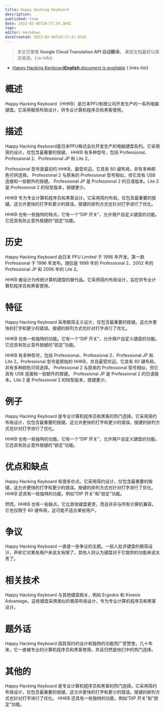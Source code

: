 ```yaml
---
title: Happy Hacking Keyboard
description: 
published: true
date: 2023-02-06T10:57:54.384Z
tags: 
editor: markdown
dateCreated: 2023-02-06T10:57:47.954Z
---
```


> 本文已使用 **Google Cloud Translation API 自动翻译**。
某些文档最好以原文阅读。{.is-info}



- [Happy Hacking Keyboard***English** document is available*](/en/Knowledge-base/Dictionary/happy-hacking-keyboard)
{.links-list}


# 概述
Happy Hacking Keyboard（HHKB）是日本PFU有限公司开发生产的一系列电脑键盘。它采用极简布局设计，供专业计算机程序员和黑客使用。

# 描述
Happy Hacking Keyboard是日本PFU株式会社开发生产的电脑键盘系列。它采用简约设计，仅包含最重要的按键。 HHKB 有多种型号，包括 Professional、Professional 2、Professional JP 和 Lite 2。

Professional 型号是最初的 HHKB，最受欢迎。它具有 60 键布局，并有多种颜色可供选择。 Professional 2 与原来的 Professional 型号相似，但它具有 USB 连接和一些额外的按键。 Professional JP 是 Professional 2 的日语版本。Lite 2 是 Professional 2 的轻型版本，按键更少。

HHKB 专为专业计算机程序员和黑客设计。它采用简约布局，仅包含最重要的按键。这允许更快的打字和更少的错误。按键的排列方式也针对打字进行了优化。

HHKB 也有一些独特的特点。它有一个“DIP 开关”，允许用户自定义键盘的功能。它还具有防止意外按键的“锁定”功能。

# 历史
Happy Hacking Keyboard 由日本 PFU Limited 于 1996 年开发。第一款 Professional 于 1996 年发布。随后是 1998 年的 Professional 2、2002 年的 Professional JP 和 2006 年的 Lite 2。

HHKB 被设计为传统计算机键盘的替代品。它采用简约布局设计，旨在供专业计算机程序员和黑客使用。

# 特征
Happy Hacking Keyboard 采用极简主义设计，仅包含最重要的按键。这允许更快的打字和更少的错误。按键的排列方式也针对打字进行了优化。

HHKB 也有一些独特的功能。它有一个“DIP 开关”，允许用户自定义键盘的功能。它还具有防止意外按键的“锁定”功能。

HHKB 有多种型号，包括 Professional、Professional 2、Professional JP 和 Lite 2。Professional 型号是原始的 HHKB，并且最受欢迎。它具有 60 键布局，并有多种颜色可供选择。 Professional 2 与原来的 Professional 型号相似，但它具有 USB 连接和一些额外的按键。 Professional JP 是 Professional 2 的日语版本。Lite 2 是 Professional 2 的轻型版本，按键更少。

# 例子
Happy Hacking Keyboard 是专业计算机程序员和黑客的热门选择。它采用简约布局设计，仅包含最重要的按键。这允许更快的打字和更少的错误。按键的排列方式也针对打字进行了优化。

HHKB 也有一些独特的功能。它有一个“DIP 开关”，允许用户自定义键盘的功能。它还具有防止意外按键的“锁定”功能。

# 优点和缺点
Happy Hacking Keyboard 有很多优点。它采用简约设计，仅包含最重要的按键。这允许更快的打字和更少的错误。按键的排列方式也针对打字进行了优化。 HHKB 还具有一些独特的功能，例如“DIP 开关”和“锁定”功能。

然而，HHKB 也有一些缺点。它比其他键盘更贵，而且并非与所有计算机兼容。它也仅限于 60 键布局，这可能不适合某些用户。

# 争议
Happy Hacking Keyboard 一直是一些争议的主题。一些人批评键盘的极简设计，声称它对某些用户来说太有限了。其他人则认为键盘对于它提供的功能来说太贵了。

# 相关技术
Happy Hacking Keyboard 与其他键盘相关，例如 Ergodox 和 Kinesis Advantage。这些键盘采用类似的极简布局设计，专为专业计算机程序员和黑客设计。

# 题外话
Happy Hacking Keyboard 因其简约的设计和独特的功能而广受赞誉。几十年来，它一直被专业的计算机程序员和黑客使用，并且仍然是他们中的热门选择。

# 其他的
Happy Hacking Keyboard 是专业计算机程序员和黑客的热门选择。它采用简约布局设计，仅包含最重要的按键。这允许更快的打字和更少的错误。按键的排列方式也针对打字进行了优化。 HHKB 还具有一些独特的功能，例如“DIP 开关”和“锁定”功能。